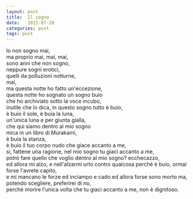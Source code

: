 ```yaml
---
layout: post
title:  Il sogno
date:   2012-07-20
categories: post
tags: post
---
```

Io non sogno mai,   
ma proprio mai, mai, mai,  
sono anni che non sogno,  
neppure sogni erotici,   
quelli da polluzioni notturne,  
mai,  
ma questa notte ho fatto un'eccezione,   
questa notte ho sognato un sogno buio  
che ho archiviato sotto la voce incubo,  
inutile che lo dica, in questo sogno tutto è buio,  
è buio il sole, è buia la luna,  
un'unica luna e per giunta gialla,   
che qui siamo dentro al mio sogno   
mica in un libro di Murakami,  
è buia la stanza,  
è buio il tuo corpo nudo che giace accanto a me,  
si, fattene una ragione, nel mio sogno tu giaci accanto a me,   
potrò fare quello che voglio dentro al mio sogno? ecchecazzo,  
ed allora mi alzo, e nell'alzarmi urto contro qualcosa perché è buio, ormai forse l'avrete capito,   
e mi mancano le forze ed inciampo e cado ed allora forse sono morto ma, potendo scegliere, preferirei di no,  
perché morire l'unica volta che tu giaci accanto a me, non è dignitoso.  
